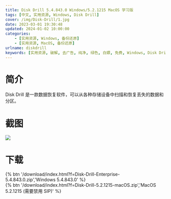 ```yaml
---
title: Disk Drill 5.4.843.0 Windows/5.2.1215 MacOS 学习版
tags: [中文, 实用资源, Windows, Disk Drill]
cover: /img/Disk-Drill/1.jpg
date: 2023-03-01 19:30:48
updated: 2024-01-02 10:00:00
categories:
    - [实用资源, Windows, 备份还原]
    - [实用资源, MacOS, 备份还原]
urlname: diskdrill
keywords: [实用资源, 破解, 去广告, 纯净, 绿色, 白嫖, 免费, Windows, Disk Drill]
---
```


# 简介

Disk Drill 是一款数据恢复软件，可以从各种存储设备中扫描和恢复丢失的数据和分区。

# 截图

![](/img/Disk-Drill/2.png)

# 下载

{% btn '/download/index.html?f=Disk-Drill-Enterprise-5.4.843.0.zip','Windows 5.4.843.0' %}
<br>
{% btn '/download/index.html?f=Disk-Drill-5.2.1215-macOS.zip','MacOS 5.2.1215 (需要禁用 SIP)' %}
